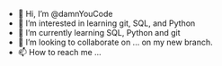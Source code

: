 - 👋 Hi, I’m @damnYouCode
- 👀 I’m interested in learning git, SQL, and Python
- 🌱 I’m currently learning SQL, Python and git
- 💞️ I’m looking to collaborate on ... on my new branch.
- 📫 How to reach me ...

<!---
damnYouCode/damnYouCode is a ✨ special ✨ repository because its `README.md` (this file) appears on your GitHub profile.
You can click the Preview link to take a look at your changes.
--->
